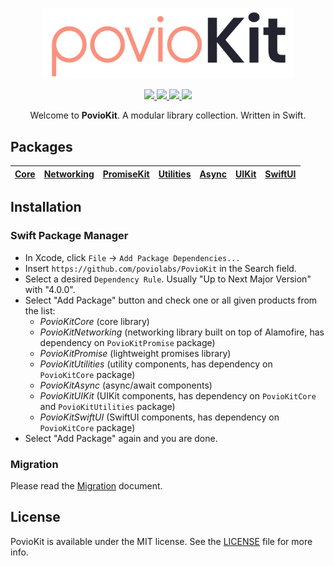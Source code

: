 <p align="center">
    <img src="Resources/PovioKit.png" width="400" max-width="90%" alt="PovioKit" />
</p>

<p align="center">
    <a href="https://swiftpackageregistry.com/poviolabs/PovioKit" alt="Package">
        <img src="https://img.shields.io/badge/SPM-Swift-lightgrey.svg" />
    </a>
    <a href="https://www.swift.org" alt="Swift">
        <img src="https://img.shields.io/badge/Swift-5-orange.svg" />
    </a>
    <a href="./LICENSE" alt="License">
        <img src="https://img.shields.io/badge/Licence-MIT-red.svg" />
    </a>
    <a href="https://github.com/poviolabs/PovioKit/actions/workflows/Tests.yml" alt="Tests Status">
        <img src="https://github.com/poviolabs/PovioKit/actions/workflows/Tests.yml/badge.svg" />
    </a>
</p>

<p align="center">
    Welcome to <b>PovioKit</b>. A modular library collection. Written in Swift.
</p>

## Packages

| [Core](Resources/Core) | [Networking](Resources/Networking) | [PromiseKit](Resources/PromiseKit) | [Utilities](Resources/Utilities) | [Async](Resources/Async) | [UIKit](Resources/UI/UIKit) | [SwiftUI](Resources/UI/SwiftUI) | 
| :-: | :-: | :-: | :-: | :-: | :-: | :-: |

## Installation

### Swift Package Manager
- In Xcode, click `File` -> `Add Package Dependencies...`  
- Insert `https://github.com/poviolabs/PovioKit` in the Search field.
- Select a desired `Dependency Rule`. Usually "Up to Next Major Version" with "4.0.0".
- Select "Add Package" button and check one or all given products from the list:
  - *PovioKitCore* (core library)
  - *PovioKitNetworking* (networking library built on top of Alamofire, has dependency on `PovioKitPromise` package)
  - *PovioKitPromise* (lightweight promises library)
  - *PovioKitUtilities* (utility components, has dependency on `PovioKitCore` package)
  - *PovioKitAsync* (async/await components)
  - *PovioKitUIKit* (UIKit components, has dependency on `PovioKitCore` and `PovioKitUtilities` package)
  - *PovioKitSwiftUI* (SwiftUI components, has dependency on `PovioKitCore` package)
- Select "Add Package" again and you are done.

### Migration

Please read the [Migration](MIGRATING.md) document.

## License

PovioKit is available under the MIT license. See the [LICENSE](LICENSE) file for more info.
